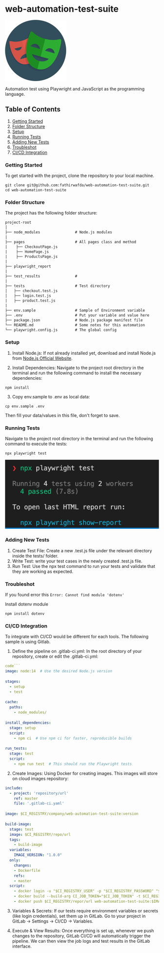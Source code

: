 # web-automation-test-suite
![alt text](./playwright-logo.png)

Automation test using Playwright and JavaScript as the programming language.

## Table of Contents
1. [Getting Started](#getting-started)
2. [Folder Structure](#folder-structure)
3. [Setup](#setup)
4. [Running Tests](#running-tests)
5. [Adding New Tests](#adding-new-tests)
6. [Troubleshot](#troubleshot)
7. [CI/CD Integration](#ci/cd-integration)

### Getting Started
To get started with the project, clone the repository to your local machine.

```
git clone git@github.com:fathirwafda/web-automation-test-suite.git
cd web-automation-test-suite
```

### Folder Structure
The project has the following folder structure:

```
project-root
│
├── node_modules                # Node.js modules
|
├── pages                       # All pages class and method
|    ├── CheckoutPage.js
|    ├── HomePage.js
|    ├── ProductsPage.js
|
├── playwright_report
|
├── test_results                # 
|
├── tests                       # Test directory
│   ├── checkout.test.js        
│   ├── login.test.js
|   ├── product.test.js
|
├── env.sample                  # Sample of Environment variable
├── .env                        # Put your variable and value here
├── package.json                # Node.js package manifest file
└── README.md                   # Some notes for this automation
└── playwright.config.js        # The global config
```

### Setup
1. Install Node.js: If not already installed yet, download and install Node.js from [Node.js Official Website](https://nodejs.org/).

2. Install Dependencies: Navigate to the project root directory in the terminal and run the following command to install the necessary dependencies:

```
npm install
```

3. Copy env.sample to .env as local data:

```
cp env.sample .env
```
Then fill your data/values in this file, don't forget to save.

### Running Tests
Navigate to the project root directory in the terminal and run the following command to execute the tests:

```
npx playwright test
```
![alt text](./npx-command-line.png)

### Adding New Tests
1. Create Test File: Create a new .test.js file under the relevant directory inside the tests/ folder.
2. Write Test: write your test cases in the newly created .test.js file.
3. Run Test: Use the npx test command to run your tests and validate that they are working as expected.

### Troubleshot
If you found error this `Error: Cannot find module 'dotenv'`

Install dotenv module
```
npm install dotenv
```

### CI/CD Integration
To integrate with CI/CD would be different for each tools. The following sample is using Gitlab.

1. Define the pipeline on .gitlab-ci.yml: In the root directory of your repository, create or edit the .gitlab-ci.yml:

```yaml
code```
image: node:14  # Use the desired Node.js version

stages:
  - setup
  - test

cache:
  paths:
    - node_modules/

install_dependencies:
  stage: setup
  script:
    - npm ci  # Use npm ci for faster, reproducible builds

run_tests:
  stage: test
  script:
    - npm run test  # This should run the Playwright tests
```

2. Create Images: Using Docker for creating images. This images will store on cloud images repository:

```yaml
include:
  - project: 'repository/url'
    ref: master
    file: '.gitlab-ci.yaml'

image: $CI_REGISTRY/company/web-automation-test-suite:version

build-image:
  stage: test
  image: $CI_REGISTRY/repo/url
  tags:
    - build-image
  variables:
    IMAGE_VERSION: "1.0.0"
  only:
    changes:
    - Dockerfile
    refs:
    - master
  script:
    - docker login -u "$CI_REGISTRY_USER" -p "$CI_REGISTRY_PASSWORD" "$CI_REGISTRY"
    - docker build --build-arg CI_JOB_TOKEN="$CI_JOB_TOKEN" -t $CI_REGISTRY/repor/url web-automation-test-suite:$IMAGE_VERSION . --no-cache
    - docker push $CI_REGISTRY/repor/url web-automation-test-suite:$IMAGE_VERSION
  ```

3. Variables & Secrets: If our tests require environment variables or secrets (like login credentials), set them up in GitLab. Go to your project in GitLab -> Settings -> CI/CD -> Variables.

4. Execute & View Results: Once everything is set up, whenever we push changes to the repository, GitLab CI/CD will automatically trigger the pipeline. We can then view the job logs and test results in the GitLab interface.
